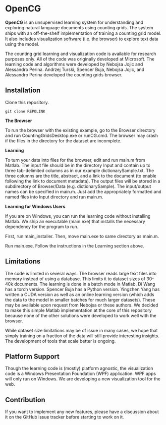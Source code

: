 OpenCG
==================================
**OpenCG** is an unsupervised learning system for understanding and exploring natural language documents using counting grids. The system ships with an oﬀ-the-shelf implementation of training a counting grid model. It also includes visualization software (i.e. the browser) to explore text data using the model.

The counting grid learning and visualization code is available for research purposes only. All of the code was originally developed at Microsoft. The learning code and algorithms were developed by Nebojsa Jojic and Alessandro Perina. Andrzej Turski, Spencer Buja, Nebojsa Jojic, and Alessandro Perina developed the counting grids browser.

Installation
--------

Clone this repository.
```
git clone REPOLINK
```

**The Browser**

To run the browser with the existing example, go to the Browser directory and run CountingGridsDesktop.exe or runCG.cmd. The browser may crash if the files in the directory for the dataset are incomplete.

**Learning**

To turn your data into files for the browser, edit and run main.m from Matlab. The input file should be in the directory Input and contain up to three tab-delimited columns as in our example dictionarySample.txt. The three columns are the title, abstract, and a link to the document (to enable following the link to document metadata). The output files will be stored in a subdirectory of Browser/Data (e.g. dictionarySample). The input/output names can be specified in main.m. Just add the appropriately formatted and named files into Input directory and run main.m.

**Learning for Windows Users**

If you are on Windows, you can run the learning code without installing Matlab. We ship an executable (main.exe) that installs the necessary dependency for the program to run.

First, run main_installer. Then, move main.exe to same directory as main.m. 

Run main.exe. Follow the instructions in the Learning section above.


Limitations
--------
The code is limited in several ways. The browser reads large text files into memory instead of using a database. This limits it to dataset sizes of 30-40k documents. The learning is done in a batch mode in Matlab. Di Wang has a torch version. Spencer Buja has a Python version. Yingzhen Yang has written a CUDA version as well as an online learning version (which adds the data to the model in smaller batches for much larger datasets). These may be available upon request from Nebojsa or these authors. We decided to make this simple Matlab implementation at the core of this repository because none of the other solutions were developed to work well with the browser.

While dataset size limitations may be of issue in many cases, we hope that simply training on a fraction of the data will still provide interesting insights. The development of tools that scale better is ongoing.

Platform Support
--------
Though the learning code is (mostly) platform agnostic, the visualization code is a Windows Presentation Foundation (WPF) application. WPF apps will only run on Windows. We are developing a new visualization tool for the web.


Contribution
--------
If you want to implement any new features, please have a discussion about it on the GitHub issue tracker before starting to work on it.